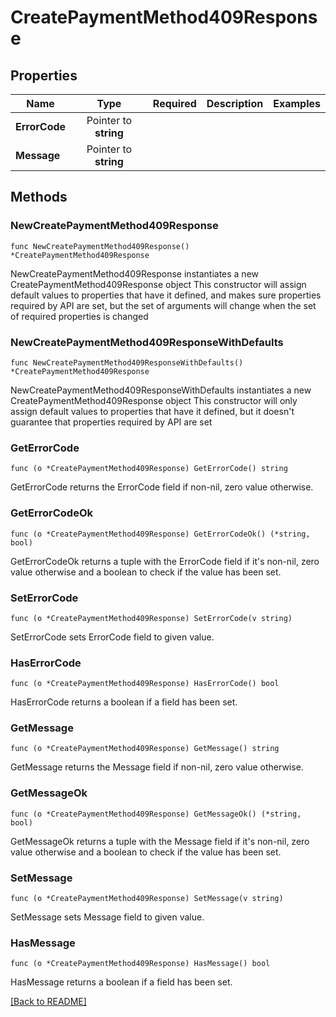 # CreatePaymentMethod409Response


## Properties
| Name | Type | Required | Description | Examples |
|------------|:-------------:|:-------------:|-------------|:-------------:|
| **ErrorCode** | Pointer to **string** |  |  |  |
| **Message** | Pointer to **string** |  |  |  |

## Methods

### NewCreatePaymentMethod409Response

`func NewCreatePaymentMethod409Response() *CreatePaymentMethod409Response`

NewCreatePaymentMethod409Response instantiates a new CreatePaymentMethod409Response object
This constructor will assign default values to properties that have it defined,
and makes sure properties required by API are set, but the set of arguments
will change when the set of required properties is changed

### NewCreatePaymentMethod409ResponseWithDefaults

`func NewCreatePaymentMethod409ResponseWithDefaults() *CreatePaymentMethod409Response`

NewCreatePaymentMethod409ResponseWithDefaults instantiates a new CreatePaymentMethod409Response object
This constructor will only assign default values to properties that have it defined,
but it doesn't guarantee that properties required by API are set

### GetErrorCode

`func (o *CreatePaymentMethod409Response) GetErrorCode() string`

GetErrorCode returns the ErrorCode field if non-nil, zero value otherwise.

### GetErrorCodeOk

`func (o *CreatePaymentMethod409Response) GetErrorCodeOk() (*string, bool)`

GetErrorCodeOk returns a tuple with the ErrorCode field if it's non-nil, zero value otherwise
and a boolean to check if the value has been set.

### SetErrorCode

`func (o *CreatePaymentMethod409Response) SetErrorCode(v string)`

SetErrorCode sets ErrorCode field to given value.

### HasErrorCode

`func (o *CreatePaymentMethod409Response) HasErrorCode() bool`

HasErrorCode returns a boolean if a field has been set.

### GetMessage

`func (o *CreatePaymentMethod409Response) GetMessage() string`

GetMessage returns the Message field if non-nil, zero value otherwise.

### GetMessageOk

`func (o *CreatePaymentMethod409Response) GetMessageOk() (*string, bool)`

GetMessageOk returns a tuple with the Message field if it's non-nil, zero value otherwise
and a boolean to check if the value has been set.

### SetMessage

`func (o *CreatePaymentMethod409Response) SetMessage(v string)`

SetMessage sets Message field to given value.

### HasMessage

`func (o *CreatePaymentMethod409Response) HasMessage() bool`

HasMessage returns a boolean if a field has been set.


[[Back to README]](../../README.md)


